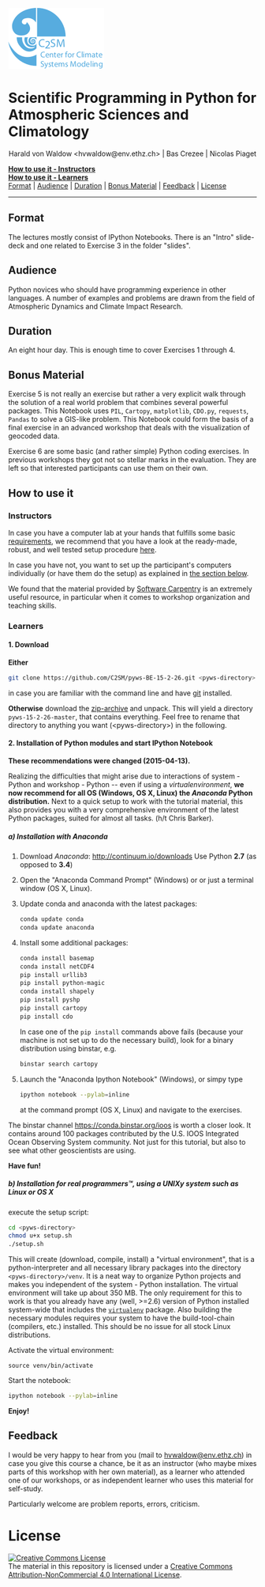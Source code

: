 <!-- <div> -->
<!-- <img source="C2SM/pyws-BE-15-2-26/slides/intro/pics_template/c2sm_3.png" alt="c2sm logo" /> -->
<!-- </div> -->

![c2sm logo](/slides/intro/pics_template/c2sm_3.png)

# Scientific Programming in Python for Atmospheric Sciences and Climatology

<p align='center'> Harald von Waldow &lt;hvwaldow@env.ethz.ch&gt; | Bas Crezee | Nicolas Piaget</p>

[**How to use it - Instructors**](#instructors)<br>
[**How to use it - Learners**](#learners)<br>
[Format](#format) | [Audience](#audience) | [Duration](#duration) | [Bonus Material](#bonus-material) | [Feedback](#feedback) | [License](#license)

<hr />

## Format

The lectures mostly consist of IPython Notebooks. There is an "Intro"
slide-deck and one related to Exercise 3 in the folder "slides".

## Audience

Python novices who should have programming experience in other
languages. A number of examples and problems are drawn from the field
of Atmospheric Dynamics and Climate Impact Research.

## Duration

An eight hour day. This is enough time to cover Exercises 1
through 4.

## Bonus Material

Exercise 5 is not really an exercise but rather a very explicit walk
through the solution of a real world problem that combines several
powerful packages. This Notebook uses `PIL`, `Cartopy`, `matplotlib`,
`CDO.py`, `requests`, `Pandas` to solve a GIS-like problem. This
Notebook could form the basis of a final exercise in an advanced
workshop that deals with the visualization of geocoded data.

Exercise 6 are some basic (and rather simple) Python coding
exercises. In previous workshops they got not so stellar marks in the
evaluation. They are left so that interested participants can use them on
their own.

## How to use it

### Instructors

In case you have a computer lab at your hands that fulfills some basic
[requirements](https://github.com/C2SM/ipython-workshop-setup#requirements),
we recommend that you have a look at the ready-made, robust, and well tested
setup procedure [here](https://github.com/C2SM/ipython-workshop-setup).

In case you have not, you want to set up the participant's computers
individually (or have them do the setup) as explained in
[the section below](#learners).

We found that the material provided by
[Software Carpentry](http://software-carpentry.org) is an extremely
useful resource, in particular when it comes to workshop organization
and teaching skills.

### Learners

#### 1. Download

**Either**

~~~~bash
git clone https://github.com/C2SM/pyws-BE-15-2-26.git <pyws-directory>
~~~~

in case you are familiar with the command line and have
[git](http://git-scm.com/downloads) installed.

**Otherwise** download the
[zip-archive](https://github.com/C2SM/pyws-BE-15-2-26/archive/master.zip)
and unpack. This will yield a directory `pyws-15-2-26-master`, that
contains everything. Feel free to rename that directory to anything
you want (\<pyws-directory\>) in the following.

#### 2. Installation of Python modules and start IPython Notebook

**These recommendations were changed (2015-04-13).**

Realizing the difficulties that might arise due to interactions of system -
Python and workshop - Python -- even if using a _virtualenvironment_,
**we now recommend for all OS (Windows, OS X, Linux) the _Anaconda_
Python distribution.** Next to a quick setup to work with the tutorial
material, this also provides you with a very comprehensive environment
of the latest Python packages, suited for almost all tasks. (h/t Chris
Barker).

##### a) Installation with __Anaconda__

1. Download _Anaconda_: http://continuum.io/downloads
    Use Python **2.7** (as opposed to **3.4**)
	
2. Open the "Anaconda Command Prompt" (Windows) or or just a
    terminal window (OS X, Linux).

3. Update conda and anaconda with the latest packages:
    ~~~bash
	conda update conda
	conda update anaconda
	~~~
	
3. Install some additional packages:

    ~~~bash
	conda install basemap
	conda install netCDF4
	pip install urllib3
	pip install python-magic
	conda install shapely
	pip install pyshp
	pip install cartopy
	pip install cdo
	~~~

    In case one of the `pip install` commands above fails (because your machine
	is not set up to do the necessary build), look for a binary
	distribution using binstar, e.g.

    ~~~bash
	binstar search cartopy
	~~~

4. Launch the "Anaconda Ipython Notebook" (Windows), or simpy type
    ~~~bash
    ipython notebook --pylab=inline
    ~~~
    at the command prompt (OS X, Linux) and navigate to
    the exercises.


The binstar channel https://conda.binstar.org/ioos is worth a closer
look. It contains around 100 packages contributed by the U.S. IOOS
Integrated Ocean Observing System community. Not just for this
tutorial, but also to see what other geoscientists are using.

**Have fun!**

##### b) Installation for _real programmers_&#8482;, using a UNIXy system such as Linux or OS X

execute the setup script:

~~~bash
cd <pyws-directory>
chmod u+x setup.sh
./setup.sh
~~~

This will create (download, compile, install) a "virtual environment",
that is a python-interpreter and all necessary library packages into
the directory `<pyws-directory>/venv`. It is a neat way to organize
Python projects and makes you independent of the system - Python
installation.  The virtual environment will take up about 350 MB. The
only requirement for this to work is that you already have any (well,
\>=2.6) version of Python installed system-wide that includes the
[`virtualenv`](https://virtualenv.pypa.io/en/latest/) package. Also
building the necessary modules requires your system to have the
build-tool-chain (compilers, etc.) installed. This should be no issue
for all stock Linux distributions.

Activate the virtual environment:

~~~
source venv/bin/activate
~~~

Start the notebook:

~~~bash
ipython notebook --pylab=inline
~~~

**Enjoy!**


## Feedback

I would be very happy to hear from you (mail to <hvwaldow@env.ethz.ch>)
in case you give this course a chance, be it as an instructor (who
maybe mixes parts of this workshop with her own material), as a
learner who attended one of our workshops, or as independent learner
who uses this material for self-study.

Particularly welcome are problem reports, errors, criticism.

# License
<a rel="license" href="http://creativecommons.org/licenses/by-nc/4.0/"><img alt="Creative Commons License" style="border-width:0" src="https://i.creativecommons.org/l/by-nc/4.0/88x31.png" /></a><br />The material in this repository is licensed under a <a rel="license" href="http://creativecommons.org/licenses/by-nc/4.0/">Creative Commons Attribution-NonCommercial 4.0 International License</a>.
